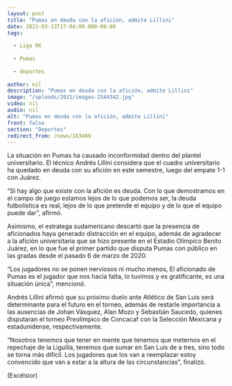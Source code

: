 ```yaml
---
layout: post
title: "Pumas en deuda con la afición, admite Lillini"
date: 2021-03-13T17:04:00.000-06:00
tags:
  
  - Liga MX
  
  - Pumas
  
  - deportes
  
author: nil
description: "Pumas en deuda con la afición, admite Lillini"
image: "/uploads/2021/images-2544342.jpg"
video: nil
audio: nil
alt: "Pumas en deuda con la afición, admite Lillini"
front: false
section: "Deportes"
redirect_from: /news/183409
---
```


La situación en Pumas ha causado inconformidad dentro del plantel universitario. El técnico Andrés Lillini considera que el cuadro universitario ha quedado en deuda con su afición en este semestre, luego del empate 1-1 con Juárez.

“Sí hay algo que existe con la afición es deuda. Con lo que demostramos en el campo de juego estamos lejos de lo que podemos ser, la deuda futbolística es real, lejos de lo que pretende el equipo y de lo que el equipo puede dar”, afirmó. 

Asimismo, el estratega sudamericano descartó que la presencia de aficionados haya generado distracción en el equipo, además de agradecer a la afición universitaria que se hizo presente en el Estadio Olímpico Benito Juárez, en lo que fue el primer partido que disputa Pumas con público en las gradas desde el pasado 6 de marzo de 2020. 

“Los jugadores no se ponen nerviosos ni mucho menos, El aficionado de Pumas es el jugador que nos hacía falta, lo tuvimos y es gratificante, es una situación única”, mencionó.

Andrés Lillini afirmó que su próximo duelo ante Atlético de San Luis será determinante para el futuro en el torneo, además de restarle importancia a las ausencias de Johan Vásquez, Alan Mozo y Sebastián Saucedo, quienes disputaran el torneo Preolímpico de Concacaf con la Selección Mexicana y estadunidense, respectivamente.

“Nosotros tenemos que tener en mente que tenemos que meternos en el repechaje de la Liguilla, tenemos que sumar en San Luis de a tres, sino todo se torna más difícil. Los jugadores que los van a reemplazar estoy convencido que van a estar a la altura de las circunstancias”, finalizó.

(Excélsior)